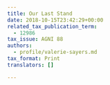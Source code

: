 ```yaml
---
title: Our Last Stand
date: 2018-10-15T23:42:29+00:00
related_tax_publication_term:
  - 12986
tax_issue: AGNI 88
authors:
  - profile/valerie-sayers.md
tax_format: Print
translators: []

---
```

